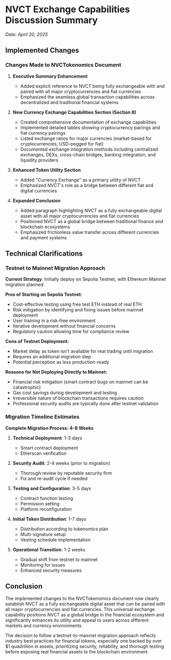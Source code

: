 # NVCT Exchange Capabilities Discussion Summary
*Date: April 20, 2025*

## Implemented Changes

### Changes Made to NVCTokenomics Document

1. **Executive Summary Enhancement**
   - Added explicit reference to NVCT being fully exchangeable with and paired with all major cryptocurrencies and fiat currencies
   - Emphasized the seamless global transaction capabilities across decentralized and traditional financial systems

2. **New Currency Exchange Capabilities Section (Section 8)**
   - Created comprehensive documentation of exchange capabilities
   - Implemented detailed tables showing cryptocurrency pairings and fiat currency pairings
   - Listed exchange ratios for major currencies (market-based for cryptocurrencies, USD-pegged for fiat)
   - Documented exchange integration methods including centralized exchanges, DEXs, cross-chain bridges, banking integration, and liquidity providers

3. **Enhanced Token Utility Section**
   - Added "Currency Exchange" as a primary utility of NVCT
   - Emphasized NVCT's role as a bridge between different fiat and digital currencies

4. **Expanded Conclusion**
   - Added paragraph highlighting NVCT as a fully exchangeable digital asset with all major cryptocurrencies and fiat currencies
   - Positioned NVCT as a global bridge between traditional finance and blockchain ecosystems
   - Emphasized frictionless value transfer across different currencies and payment systems

## Technical Clarifications

### Testnet to Mainnet Migration Approach

**Current Strategy**: Initially deploy on Sepolia Testnet, with Ethereum Mainnet migration planned

**Pros of Starting on Sepolia Testnet:**
- Cost-effective testing using free test ETH instead of real ETH
- Risk mitigation by identifying and fixing issues before mainnet deployment
- User training in a risk-free environment
- Iterative development without financial concerns
- Regulatory caution allowing time for compliance review

**Cons of Testnet Deployment:**
- Market delay as token isn't available for real trading until migration
- Requires an additional migration step
- Potential perception as less production-ready

**Reasons for Not Deploying Directly to Mainnet:**
- Financial risk mitigation (smart contract bugs on mainnet can be catastrophic)
- Gas cost savings during development and testing
- Irreversible nature of blockchain transactions requires caution
- Professional security audits are typically done after testnet validation

### Migration Timeline Estimates

**Complete Migration Process: 4-8 Weeks**

1. **Technical Deployment**: 1-3 days
   - Smart contract deployment
   - Etherscan verification

2. **Security Audit**: 2-4 weeks (prior to migration)
   - Thorough review by reputable security firm
   - Fix and re-audit cycle if needed

3. **Testing and Configuration**: 3-5 days
   - Contract function testing
   - Permission setting
   - Platform reconfiguration

4. **Initial Token Distribution**: 1-7 days
   - Distribution according to tokenomics plan
   - Multi-signature setup
   - Vesting schedule implementation

5. **Operational Transition**: 1-2 weeks
   - Gradual shift from testnet to mainnet
   - Monitoring for issues
   - Enhanced security measures

## Conclusion

The implemented changes to the NVCTokenomics document now clearly establish NVCT as a fully exchangeable digital asset that can be paired with all major cryptocurrencies and fiat currencies. This universal exchange capability positions NVCT as a global bridge in the financial ecosystem and significantly enhances its utility and appeal to users across different markets and currency environments.

The decision to follow a testnet-to-mainnet migration approach reflects industry best practices for financial tokens, especially one backed by over $1 quadrillion in assets, prioritizing security, reliability, and thorough testing before exposing real financial assets to the blockchain environment.